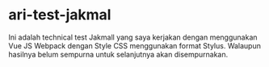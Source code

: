 # ari-test-jakmal
Ini adalah technical test Jakmall yang saya kerjakan dengan menggunakan Vue JS Webpack dengan Style CSS menggunakan format Stylus.
Walaupun hasilnya belum sempurna untuk selanjutnya akan disempurnakan.
